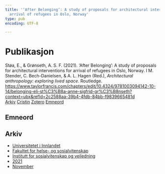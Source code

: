 ```yaml
---
title: '‘After Belonging’: A study of proposals for architectural interventions for
  arrival of refugees in Oslo, Norway'
type: pub
encoding: UTF-8

---
```

<h1>Publikasjon</h1>
<article id="csl-bib-container-DBF5BUP7" class="csl-bib-container">
  <div class="csl-bib-body"> <div class="csl-entry">Støa, E., &#38; Grønseth, A. S. F. (2021). ‘After Belonging’: A study of proposals for architectural interventions for arrival of refugees in Oslo, Norway. I M. Stender, C. Bech-Danielsen, &#38; A. L. Hagen (Red.), <i>Architectural anthropology: exploring lived space</i>. Routledge. <a href="https://www.taylorfrancis.com/chapters/edit/10.4324/9781003094142-10-14/belonging-eli-st%C3%B8a-anne-sigfrid-gr%C3%B8nseth?context=ubx&#38;refId=2c2588aa-39b4-4fdb-84bb-f9839665481d">https://www.taylorfrancis.com/chapters/edit/10.4324/9781003094142-10-14/belonging-eli-st%C3%B8a-anne-sigfrid-gr%C3%B8nseth?context=ubx&#38;refId=2c2588aa-39b4-4fdb-84bb-f9839665481d</a></div> </div>
  <div class="csl-bib-buttons">
    <a href="#taxonomy-article-DBF5BUP7" alt="archive" class="csl-bib-button">Arkiv</a>
    <a href="https://app.cristin.no/results/show.jsf?id=1956041" alt="Cristin" class="csl-bib-button">Cristin</a>
    <a href="http://zotero.org/groups/5881554/items/DBF5BUP7" alt="Zotero" class="csl-bib-button">Zotero</a>
    <a href="#keywords-article-DBF5BUP7" alt="keywords" class="csl-bib-button">Emneord</a>
  </div>
  <div id="csl-bib-meta-container-DBF5BUP7"></div>
</article>
<div id="csl-bib-meta-DBF5BUP7" class="csl-bib-meta">
  <article id="keywords-article-DBF5BUP7" class="keywords-article">
    <h1>Emneord</h1>
    
  </article>
  <article id="taxonomy-article-DBF5BUP7" class="taxonomy-article">
    <h1>Arkiv</h1>
    <ul>
      <li><a href="{{< params subfolder >}}nn/archive/?key=3DCRN523">Universitetet i Innlandet</a></li>
      <li><a href="{{< params subfolder >}}nn/archive/?key=IDKFS3MX">Fakultet for helse- og sosialvitenskap</a></li>
      <li><a href="{{< params subfolder >}}nn/archive/?key=CU4VFGCV">Institutt for sosialvitenskap og veiledning</a></li>
      <li><a href="{{< params subfolder >}}nn/archive/?key=2C96K84E">2021</a></li>
      <li><a href="{{< params subfolder >}}nn/archive/?key=HEXJVBL8">November</a></li>
    </ul>
  </article>
</div>
